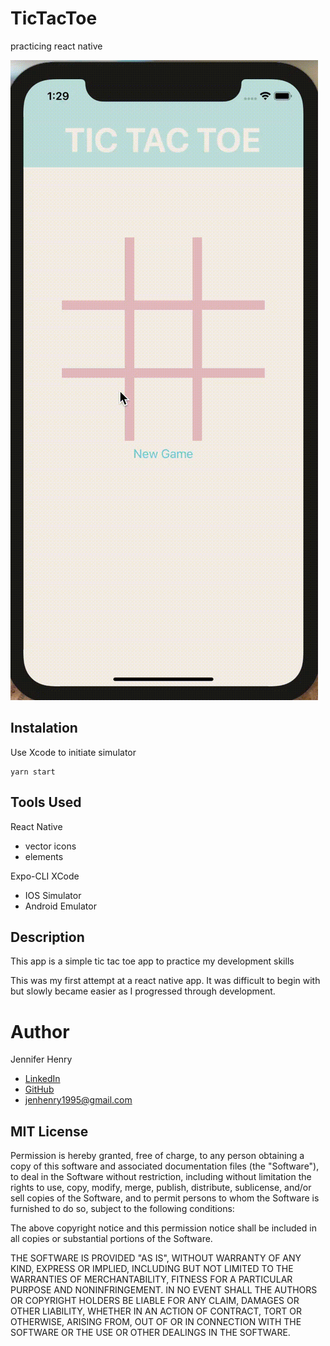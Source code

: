 # TicTacToe
practicing react native

![Demo](demo.gif)

## Instalation

Use Xcode to initiate simulator

```
yarn start
```

## Tools Used

React Native
- vector icons
- elements

Expo-CLI
XCode
- IOS Simulator
- Android Emulator

## Description

This app is a simple tic tac toe app to practice my development skills

This was my first attempt at a react native app. It was difficult to begin with but slowly became easier as I progressed through development.

# Author

Jennifer Henry

* [LinkedIn](https://www.linkedin.com/in/jennifer-henry-4a540a149/)
* [GitHub](https://github.com/jenryhennifer)
* jenhenry1995@gmail.com

## MIT License
Permission is hereby granted, free of charge, to any person obtaining a copy of this software and associated documentation files (the "Software"), to deal in the Software without restriction, including without limitation the rights to use, copy, modify, merge, publish, distribute, sublicense, and/or sell copies of the Software, and to permit persons to whom the Software is furnished to do so, subject to the following conditions:

The above copyright notice and this permission notice shall be included in all copies or substantial portions of the Software.

THE SOFTWARE IS PROVIDED "AS IS", WITHOUT WARRANTY OF ANY KIND, EXPRESS OR IMPLIED, INCLUDING BUT NOT LIMITED TO THE WARRANTIES OF MERCHANTABILITY, FITNESS FOR A PARTICULAR PURPOSE AND NONINFRINGEMENT. IN NO EVENT SHALL THE AUTHORS OR COPYRIGHT HOLDERS BE LIABLE FOR ANY CLAIM, DAMAGES OR OTHER LIABILITY, WHETHER IN AN ACTION OF CONTRACT, TORT OR OTHERWISE, ARISING FROM, OUT OF OR IN CONNECTION WITH THE SOFTWARE OR THE USE OR OTHER DEALINGS IN THE SOFTWARE.